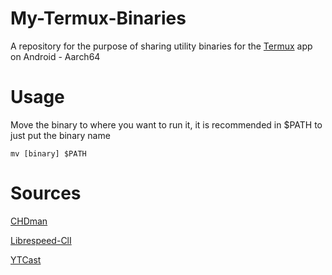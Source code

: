 # My-Termux-Binaries

A repository for the purpose of sharing utility binaries for the [Termux](https://github.com/termux/termux-app) app on Android - Aarch64

# Usage

Move the binary to where you want to run it, it is recommended in $PATH to just put the binary name

```
mv [binary] $PATH

```

# Sources

[CHDman](https://github.com/charlesthobe/chdman)

[Librespeed-ClI](https://github.com/librespeed/speedtest-cli)

[YTCast](https://github.com/MarcoLucidi01/ytcast)
